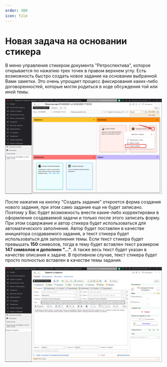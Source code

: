 ```yaml
---
order: 300
icon: file
---
```


# Новая задача на основании стикера

В меню управления стикером документа "Ретроспектива", которое открывается по нажатию трех точек в правом верхнем углу. Есть возможность быстро создать новое задание на основании выбранной Вами заметки. Это очень упрощает процесс фиксирования каких-либо договоренностей, которые могли родиться в ходе обсуждения той или иной темы.

![01_НоваяЗадача](static/01_НоваяЗадача.png)

После нажатия на кнопку "Создать задание" откроется форма создания нового задания, при этом само задание еще не будет записано. Поэтому у Вас будет возможность внести какие-либо корректировки в оформление создаваемой задачи и только после этого записать форму. При этом содержание и автор стикера будет использоваться для автоматического заполнения. Автор будет поставлен в качестве инициатора создаваемого задания, а текст стикера будет использоваться для заполнения темы. Если текст стикера будет превышать **150** символов, тогда в тему будет вставлен текст размером **147 символов и дополнен "..."**. А также весь текст будет указан в качестве описания к задаче. В противном случае, текст стикера будет просто полностью вставлен в качестве темы задания.

![02_НоваяЗадача](static/02_НоваяЗадача.png)



